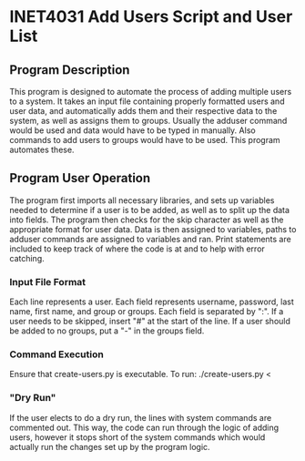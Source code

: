 # INET4031 Add Users Script and User List

## Program Description

This program is designed to automate the process of adding multiple users to a system. It takes an input file containing properly formatted users and user data, and automatically adds them and their respective data to the system, as well as assigns them to groups. Usually the adduser command would be used and data would have to be typed in manually. Also commands to add users to groups would have to be used. This program automates these.

## Program User Operation

The program first imports all necessary libraries, and sets up variables needed to determine if a user is to be added, as well as to split up the data into fields. The program then checks for the skip character as well as the appropriate format for user data. Data is then assigned to variables, paths to adduser commands are assigned to variables and ran. Print statements are included to keep track of where the code is at and to help with error catching.

### Input File Format

Each line represents a user. Each field represents username, password, last name, first name, and group or groups. Each field is separated by ":". If a user needs to be skipped, insert "#" at the start of the line. If a user should be added to no groups, put a "-" in the groups field.


### Command Execution

Ensure that create-users.py is executable. To run: ./create-users.py < <name of input file>


### "Dry Run"

If the user elects to do a dry run, the lines with system commands are commented out. This way, the code can run through the logic of adding users, however it stops short of the system commands which would actually run the changes set up by the program logic.
